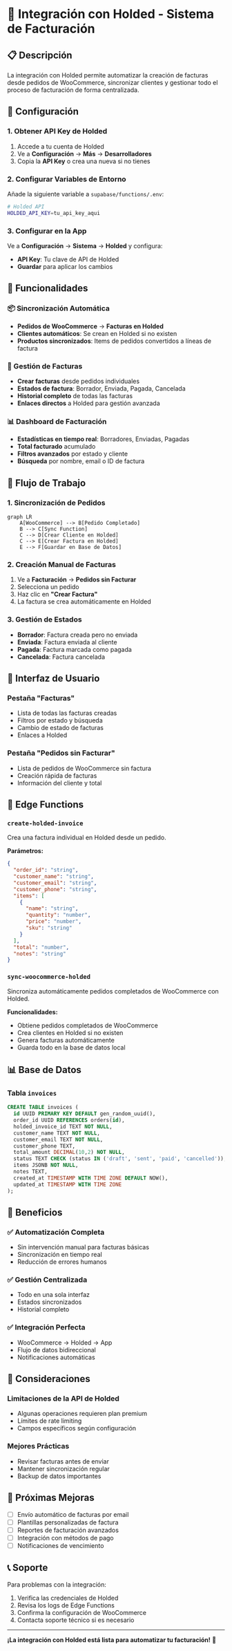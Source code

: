 # 🧾 Integración con Holded - Sistema de Facturación

## 📋 Descripción

La integración con Holded permite automatizar la creación de facturas desde pedidos de WooCommerce, sincronizar clientes y gestionar todo el proceso de facturación de forma centralizada.

## 🔧 Configuración

### 1. Obtener API Key de Holded

1. Accede a tu cuenta de Holded
2. Ve a **Configuración** → **Más** → **Desarrolladores**
3. Copia la **API Key** o crea una nueva si no tienes

### 2. Configurar Variables de Entorno

Añade la siguiente variable a `supabase/functions/.env`:

```bash
# Holded API
HOLDED_API_KEY=tu_api_key_aqui
```

### 3. Configurar en la App

Ve a **Configuración** → **Sistema** → **Holded** y configura:
- **API Key**: Tu clave de API de Holded
- **Guardar** para aplicar los cambios

## 🚀 Funcionalidades

### 📦 Sincronización Automática

- **Pedidos de WooCommerce** → **Facturas en Holded**
- **Clientes automáticos**: Se crean en Holded si no existen
- **Productos sincronizados**: Items de pedidos convertidos a líneas de factura

### 🧾 Gestión de Facturas

- **Crear facturas** desde pedidos individuales
- **Estados de factura**: Borrador, Enviada, Pagada, Cancelada
- **Historial completo** de todas las facturas
- **Enlaces directos** a Holded para gestión avanzada

### 📊 Dashboard de Facturación

- **Estadísticas en tiempo real**: Borradores, Enviadas, Pagadas
- **Total facturado** acumulado
- **Filtros avanzados** por estado y cliente
- **Búsqueda** por nombre, email o ID de factura

## 🔄 Flujo de Trabajo

### 1. Sincronización de Pedidos

```mermaid
graph LR
    A[WooCommerce] --> B[Pedido Completado]
    B --> C[Sync Function]
    C --> D[Crear Cliente en Holded]
    C --> E[Crear Factura en Holded]
    E --> F[Guardar en Base de Datos]
```

### 2. Creación Manual de Facturas

1. Ve a **Facturación** → **Pedidos sin Facturar**
2. Selecciona un pedido
3. Haz clic en **"Crear Factura"**
4. La factura se crea automáticamente en Holded

### 3. Gestión de Estados

- **Borrador**: Factura creada pero no enviada
- **Enviada**: Factura enviada al cliente
- **Pagada**: Factura marcada como pagada
- **Cancelada**: Factura cancelada

## 📱 Interfaz de Usuario

### Pestaña "Facturas"
- Lista de todas las facturas creadas
- Filtros por estado y búsqueda
- Cambio de estado de facturas
- Enlaces a Holded

### Pestaña "Pedidos sin Facturar"
- Lista de pedidos de WooCommerce sin factura
- Creación rápida de facturas
- Información del cliente y total

## 🔧 Edge Functions

### `create-holded-invoice`
Crea una factura individual en Holded desde un pedido.

**Parámetros:**
```json
{
  "order_id": "string",
  "customer_name": "string",
  "customer_email": "string",
  "customer_phone": "string",
  "items": [
    {
      "name": "string",
      "quantity": "number",
      "price": "number",
      "sku": "string"
    }
  ],
  "total": "number",
  "notes": "string"
}
```

### `sync-woocommerce-holded`
Sincroniza automáticamente pedidos completados de WooCommerce con Holded.

**Funcionalidades:**
- Obtiene pedidos completados de WooCommerce
- Crea clientes en Holded si no existen
- Genera facturas automáticamente
- Guarda todo en la base de datos local

## 📊 Base de Datos

### Tabla `invoices`
```sql
CREATE TABLE invoices (
  id UUID PRIMARY KEY DEFAULT gen_random_uuid(),
  order_id UUID REFERENCES orders(id),
  holded_invoice_id TEXT NOT NULL,
  customer_name TEXT NOT NULL,
  customer_email TEXT NOT NULL,
  customer_phone TEXT,
  total_amount DECIMAL(10,2) NOT NULL,
  status TEXT CHECK (status IN ('draft', 'sent', 'paid', 'cancelled')),
  items JSONB NOT NULL,
  notes TEXT,
  created_at TIMESTAMP WITH TIME ZONE DEFAULT NOW(),
  updated_at TIMESTAMP WITH TIME ZONE
);
```

## 🎯 Beneficios

### ✅ Automatización Completa
- Sin intervención manual para facturas básicas
- Sincronización en tiempo real
- Reducción de errores humanos

### ✅ Gestión Centralizada
- Todo en una sola interfaz
- Estados sincronizados
- Historial completo

### ✅ Integración Perfecta
- WooCommerce → Holded → App
- Flujo de datos bidireccional
- Notificaciones automáticas

## 🚨 Consideraciones

### Limitaciones de la API de Holded
- Algunas operaciones requieren plan premium
- Límites de rate limiting
- Campos específicos según configuración

### Mejores Prácticas
- Revisar facturas antes de enviar
- Mantener sincronización regular
- Backup de datos importantes

## 🔮 Próximas Mejoras

- [ ] Envío automático de facturas por email
- [ ] Plantillas personalizadas de factura
- [ ] Reportes de facturación avanzados
- [ ] Integración con métodos de pago
- [ ] Notificaciones de vencimiento

## 📞 Soporte

Para problemas con la integración:
1. Verifica las credenciales de Holded
2. Revisa los logs de Edge Functions
3. Confirma la configuración de WooCommerce
4. Contacta soporte técnico si es necesario

---

**¡La integración con Holded está lista para automatizar tu facturación!** 🎉
